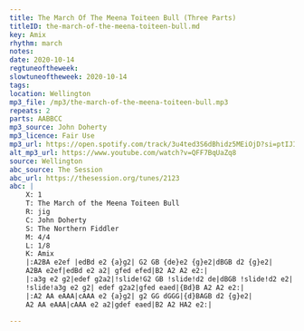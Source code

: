 ```yaml
---
title: The March Of The Meena Toiteen Bull (Three Parts)
titleID: the-march-of-the-meena-toiteen-bull.md
key: Amix
rhythm: march
notes:
date: 2020-10-14
regtuneoftheweek:
slowtuneoftheweek: 2020-10-14
tags:
location: Wellington
mp3_file: /mp3/the-march-of-the-meena-toiteen-bull.mp3
repeats: 2
parts: AABBCC
mp3_source: John Doherty
mp3_licence: Fair Use
mp3_url: https://open.spotify.com/track/3u4ted3S6dBhidz5MEiOjD?si=ptIJIjTJSAGVvDRSmh4uwQ
alt_mp3_url: https://www.youtube.com/watch?v=QFF7BqUaZq8
source: Wellington
abc_source: The Session
abc_url: https://thesession.org/tunes/2123
abc: |
    X: 1
    T: The March of the Meena Toiteen Bull
    R: jig
    C: John Doherty
    S: The Northern Fiddler
    M: 4/4
    L: 1/8
    K: Amix
    |:A2BA e2ef |edBd e2 {a}g2| G2 GB {de}e2 {g}e2|dBGB d2 {g}e2|
    A2BA e2ef|edBd e2 a2| gfed efed|B2 A2 A2 e2:|
    |:a3g e2 g2|edef g2a2|!slide!G2 GB !slide!d2 de|dBGB !slide!d2 e2|
    !slide!a3g e2 g2| edef g2a2|gfed eaed|{Bd}B A2 A2 e2:|
    |:A2 AA eAAA|cAAA e2 {a}g2| g2 GG dGGG|{d}BAGB d2 {g}e2|
    A2 AA eAAA|cAAA e2 a2|gdef eaed|B2 A2 HA2 e2:|

---
```

